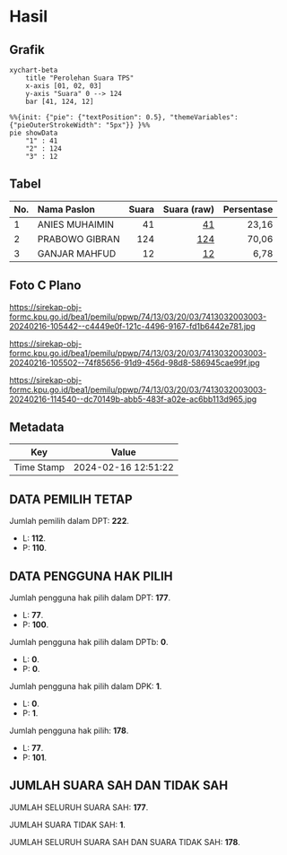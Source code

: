 # Hasil

## Grafik

```mermaid
xychart-beta
    title "Perolehan Suara TPS"
    x-axis [01, 02, 03]
    y-axis "Suara" 0 --> 124
    bar [41, 124, 12]
```

```mermaid
%%{init: {"pie": {"textPosition": 0.5}, "themeVariables": {"pieOuterStrokeWidth": "5px"}} }%%
pie showData
    "1" : 41
    "2" : 124
    "3" : 12
```

## Tabel

| No. | Nama Paslon    | Suara | Suara (raw) | Persentase |
|:--- |:-------------- | -----:| -----------:| ----------:|
| 1   | ANIES MUHAIMIN | 41    | [41][p-1]   | 23,16      |
| 2   | PRABOWO GIBRAN | 124   | [124][p-2]  | 70,06      |
| 3   | GANJAR MAHFUD  | 12    | [12][p-3]   | 6,78       |


[p-1]: https://github.com/gigit-pemilu/pemilu-2024-74-sulawesi-tenggara/blob/main/pilpres/hitung-suara/sub/74-sulawesi-tenggara/sub/13-muna-barat/sub/03-lawa/sub/2003-latompe/sub/003-tps/sub/paslon-1.txt
[p-2]: https://github.com/gigit-pemilu/pemilu-2024-74-sulawesi-tenggara/blob/main/pilpres/hitung-suara/sub/74-sulawesi-tenggara/sub/13-muna-barat/sub/03-lawa/sub/2003-latompe/sub/003-tps/sub/paslon-2.txt
[p-3]: https://github.com/gigit-pemilu/pemilu-2024-74-sulawesi-tenggara/blob/main/pilpres/hitung-suara/sub/74-sulawesi-tenggara/sub/13-muna-barat/sub/03-lawa/sub/2003-latompe/sub/003-tps/sub/paslon-3.txt

## Foto C Plano

https://sirekap-obj-formc.kpu.go.id/bea1/pemilu/ppwp/74/13/03/20/03/7413032003003-20240216-105442--c4449e0f-121c-4496-9167-fd1b6442e781.jpg

https://sirekap-obj-formc.kpu.go.id/bea1/pemilu/ppwp/74/13/03/20/03/7413032003003-20240216-105502--74f85656-91d9-456d-98d8-586945cae99f.jpg

https://sirekap-obj-formc.kpu.go.id/bea1/pemilu/ppwp/74/13/03/20/03/7413032003003-20240216-114540--dc70149b-abb5-483f-a02e-ac6bb113d965.jpg


## Metadata

| Key        | Value               |
| ---------- | ------------------- |
| Time Stamp | 2024-02-16 12:51:22 |


## DATA PEMILIH TETAP

Jumlah pemilih dalam DPT: **222**.
 * L: **112**.
 * P: **110**.

## DATA PENGGUNA HAK PILIH

Jumlah pengguna hak pilih dalam DPT: **177**.
 * L: **77**.
 * P: **100**.

Jumlah pengguna hak pilih dalam DPTb: **0**.
 * L: **0**.
 * P: **0**.

Jumlah pengguna hak pilih dalam DPK: **1**.
 * L: **0**.
 * P: **1**.

Jumlah pengguna hak pilih: **178**.
 * L: **77**.
 * P: **101**.

## JUMLAH SUARA SAH DAN TIDAK SAH

JUMLAH SELURUH SUARA SAH: **177**.

JUMLAH SUARA TIDAK SAH: **1**.

JUMLAH SELURUH SUARA SAH DAN SUARA TIDAK SAH: **178**.



